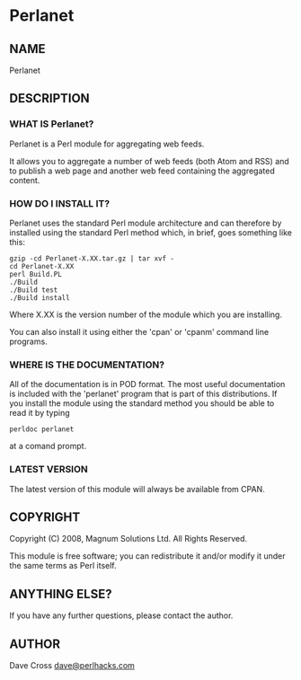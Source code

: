 
# Perlanet

## NAME

Perlanet

## DESCRIPTION

### WHAT IS Perlanet?

Perlanet is a Perl module for aggregating web feeds.

It allows you to aggregate a number of web feeds (both Atom and RSS) and
to publish a web page and another web feed containing the aggregated
content.

### HOW DO I INSTALL IT?

Perlanet uses the standard Perl module architecture and can therefore by
installed using the standard Perl method which, in brief, goes something
like this:

    gzip -cd Perlanet-X.XX.tar.gz | tar xvf -
    cd Perlanet-X.XX
    perl Build.PL
    ./Build
    ./Build test
    ./Build install

Where X.XX is the version number of the module which you are installing.

You can also install it using either the 'cpan' or 'cpanm' command line
programs.

### WHERE IS THE DOCUMENTATION?

All of the documentation is in POD format. The most useful documentation
is included with the 'perlanet' program that is part of this
distributions. If you install the module using the standard method you
should be able to read it by typing

    perldoc perlanet

at a comand prompt.

### LATEST VERSION

The latest version of this module will always be available from CPAN.

## COPYRIGHT

Copyright (C) 2008, Magnum Solutions Ltd.  All Rights Reserved.

This module is free software; you can redistribute it and/or modify it
under the same terms as Perl itself.

## ANYTHING ELSE?

If you have any further questions, please contact the author.

## AUTHOR

Dave Cross <dave@perlhacks.com>

